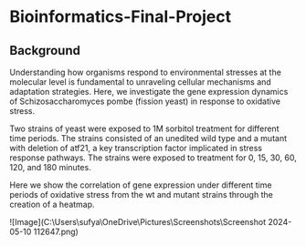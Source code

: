 # Bioinformatics-Final-Project
## Background

Understanding how organisms respond to environmental stresses at the molecular level is fundamental to unraveling cellular mechanisms and adaptation strategies. Here, we investigate the gene expression dynamics of Schizosaccharomyces pombe (fission yeast) in response to oxidative stress.

Two strains of yeast were exposed to 1M sorbitol treatment for different time periods. The strains consisted of an unedited wild type and a mutant with deletion of atf21, a key transcription factor implicated in stress response pathways. The strains were exposed to treatment for 0, 15, 30, 60, 120, and 180 minutes.

Here we show the correlation of gene expression under different time periods of oxidative stress from the wt and mutant strains through the creation of a heatmap. 

![Image](C:\Users\sufya\OneDrive\Pictures\Screenshots\Screenshot 2024-05-10 112647.png)
